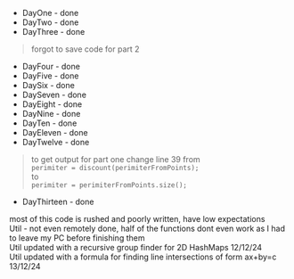 * DayOne - done
* DayTwo - done
* DayThree - done
> forgot to save code for part 2
* DayFour - done
* DayFive - done
* DaySix - done
* DaySeven - done
* DayEight - done
* DayNine - done
* DayTen - done
* DayEleven - done
* DayTwelve - done
> to get output for part one change line 39 from <br> ```perimiter = discount(perimiterFromPoints);```<br> to <br>```perimiter = perimiterFromPoints.size();```<br>
* DayThirteen - done

most of this code is rushed and poorly written, have low expectations<br>
Util - not even remotely done, half of the functions dont even work as I had to leave my PC before finishing them<br>
Util updated with a recursive group finder for 2D HashMaps 12/12/24<br>
Util updated with a formula for finding line intersections of form ax+by=c 13/12/24
